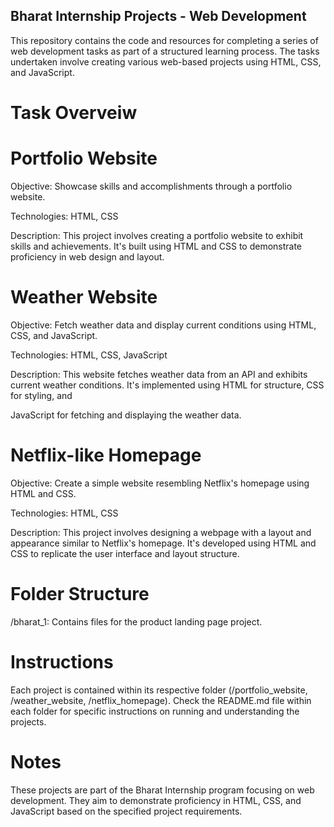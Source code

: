 ## Bharat Internship Projects - Web Development

This repository contains the code and resources for completing a series of web development tasks as part of a structured learning process. The tasks undertaken involve 
creating various web-based projects using HTML, CSS, and JavaScript.

# Task Overveiw

# Portfolio Website

Objective: Showcase skills and accomplishments through a portfolio website.

Technologies: HTML, CSS

Description: This project involves creating a portfolio website to exhibit skills and achievements. It's built using HTML and CSS to demonstrate proficiency in web design and layout.


# Weather Website

Objective: Fetch weather data and display current conditions using HTML, CSS, and JavaScript.

Technologies: HTML, CSS, JavaScript

Description: This website fetches weather data from an API and exhibits current weather conditions. It's implemented using HTML for structure, CSS for styling, and 

JavaScript for fetching and displaying the weather data.

# Netflix-like Homepage

Objective: Create a simple website resembling Netflix's homepage using HTML and CSS.

Technologies: HTML, CSS

Description: This project involves designing a webpage with a layout and appearance similar to Netflix's homepage. It's developed using HTML and CSS to replicate the user interface and layout structure.

# Folder Structure

/bharat_1: Contains files for the product landing page project.

# Instructions
Each project is contained within its respective folder (/portfolio_website, /weather_website, /netflix_homepage). Check the README.md file within each folder for specific instructions on running and understanding the projects.

# Notes
These projects are part of the Bharat Internship program focusing on web development. They aim to demonstrate proficiency in HTML, CSS, and JavaScript based on the specified project requirements.

